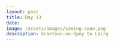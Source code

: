```yaml
---
layout: post
title: Day 13
date:
image: /assets/images/coming-soon.png
description: Grantown-on-Spey to Lairg
---
```



